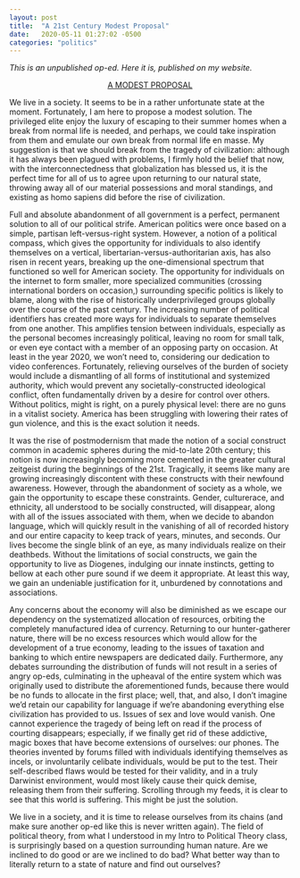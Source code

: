 ```yaml
---
layout: post
title:  "A 21st Century Modest Proposal"
date:   2020-05-11 01:27:02 -0500
categories: "politics"
---
```

<i>This is an unpublished op-ed. Here it is, published on my website.</i>

<a href="https://en.wikipedia.org/wiki/A_Modest_Proposal" target="_blank"><center>A MODEST PROPOSAL</center></a>

We live in a society. It seems to be in a rather unfortunate state at the moment. Fortunately, I am here to propose a modest solution. The privileged elite enjoy the luxury of escaping to their summer homes when a break from normal life is needed, and perhaps, we could take inspiration from them and emulate our own break from normal life en masse. My suggestion is that we should break from the tragedy of civilization: although it has always been plagued with problems, I firmly hold the belief that now, with the interconnectedness that globalization has blessed us, it is the perfect time for all of us to agree upon returning to our natural state, throwing away all of our material possessions and moral standings, and existing as homo sapiens did before the rise of civilization.

Full and absolute abandonment of all government is a perfect, permanent solution to all of our political strife. American politics were once based on a simple, partisan left-versus-right system. However, a notion of a political compass, which gives the opportunity for individuals to also identify themselves on a vertical, libertarian-versus-authoritarian axis, has also risen in recent years, breaking up the one-dimensional spectrum that functioned so well for American society. The opportunity for individuals on the internet to form smaller, more specialized communities (crossing international borders on occasion,) surrounding specific politics is likely to blame, along with the rise of historically underprivileged groups globally over the course of the past century. The increasing number of political identifiers has created more ways for individuals to separate themselves from one another. This amplifies tension between individuals, especially as the personal becomes increasingly political, leaving no room for small talk, or even eye contact with a member of an opposing party on occasion. At least in the year 2020, we won’t need to, considering our dedication to video conferences. Fortunately, relieving ourselves of the burden of society would include a dismantling of all forms of institutional and systemized authority, which would prevent any societally-constructed ideological conflict, often fundamentally driven by a desire for control over others. Without politics, might is right, on a purely physical level: there are no guns in a vitalist society. America has been struggling with lowering their rates of gun violence, and this is the exact solution it needs.

It was the rise of postmodernism that made the notion of a social construct common in academic spheres during the mid-to-late 20th century; this notion is now increasingly becoming more cemented in the greater cultural zeitgeist during the beginnings of the 21st. Tragically, it seems like many are growing increasingly discontent with these constructs with their newfound awareness. However, through the abandonment of society as a whole, we gain the opportunity to escape these constraints. Gender, culturerace, and ethnicity, all understood to be socially constructed, will disappear, along with all of the issues associated with them, when we decide to abandon language, which will quickly result in the vanishing of all of recorded history and our entire capacity to keep track of years, minutes, and seconds. Our lives become the single blink of an eye, as many individuals realize on their deathbeds. Without the limitations of social constructs, we gain the opportunity to live as Diogenes, indulging our innate instincts, getting to bellow at each other pure sound if we deem it appropriate. At least this way, we gain an undeniable justification for it, unburdened by connotations and associations.

Any concerns about the economy will also be diminished as we escape our dependency on the systematized allocation of resources, orbiting the completely manufactured idea of currency. Returning to our hunter-gatherer nature, there will be no excess resources which would allow for the development of a true economy, leading to the issues of taxation and banking to which entire newspapers are dedicated daily. Furthermore, any debates surrounding the distribution of funds will not result in a series of angry op-eds, culminating in the upheaval of the entire system which was originally used to distribute the aforementioned funds, because there would be no funds to allocate in the first place; well, that, and also, I don’t imagine we’d retain our capability for language if we’re abandoning everything else civilization has provided to us.
Issues of sex and love would vanish. One cannot experience the tragedy of being left on read if the process of courting disappears; especially, if we finally get rid of these addictive, magic boxes that have become extensions of ourselves: our phones. The theories invented by forums filled with individuals identifying themselves as incels, or involuntarily celibate individuals, would be put to the test. Their self-described flaws would be tested for their validity, and in a truly Darwinist environment, would most likely cause their quick demise, releasing them from their suffering. Scrolling through my feeds, it is clear to see that this world is suffering. This might be just the solution.

We live in a society, and it is time to release ourselves from its chains (and make sure another op-ed like this is never written again). The field of political theory, from what I understood in my Intro to Political Theory class, is surprisingly based on a question surrounding human nature. Are we inclined to do good or are we inclined to do bad? What better way than to literally return to a state of nature and find out ourselves?
